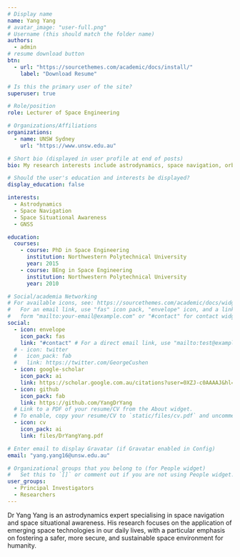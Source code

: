 ```yaml
---
# Display name
name: Yang Yang
# avatar_image: "user-full.png"
# Username (this should match the folder name)
authors:
  - admin
# resume download button
btn:
  - url: "https://sourcethemes.com/academic/docs/install/"
    label: "Download Resume"

# Is this the primary user of the site?
superuser: true

# Role/position
role: Lecturer of Space Engineering

# Organizations/Affiliations
organizations:
  - name: UNSW Sydney
    url: "https://www.unsw.edu.au"

# Short bio (displayed in user profile at end of posts)
bio: My research interests include astrodynamics, space navigation, orbit determination, space situational awareness, and GNSS techniques.

# Should the user's education and interests be displayed?
display_education: false

interests:
  - Astrodynamics
  - Space Navigation
  - Space Situational Awareness
  - GNSS

education:
  courses:
    - course: PhD in Space Engineering
      institution: Northwestern Polytechnical University
      year: 2015
    - course: BEng in Space Engineering
      institution: Northwestern Polytechnical University
      year: 2010

# Social/academia Networking
# For available icons, see: https://sourcethemes.com/academic/docs/widgets/#icons
#   For an email link, use "fas" icon pack, "envelope" icon, and a link in the
#   form "mailto:your-email@example.com" or "#contact" for contact widget.
social:
  - icon: envelope
    icon_pack: fas
    link: "#contact" # For a direct email link, use "mailto:test@example.org".
  # - icon: twitter
  #   icon_pack: fab
  #   link: https://twitter.com/GeorgeCushen
  - icon: google-scholar
    icon_pack: ai
    link: https://scholar.google.com.au/citations?user=0XZJ-c0AAAAJ&hl=en
  - icon: github
    icon_pack: fab
    link: https://github.com/YangDrYang
  # Link to a PDF of your resume/CV from the About widget.
  # To enable, copy your resume/CV to `static/files/cv.pdf` and uncomment the lines below.
  - icon: cv
    icon_pack: ai
    link: files/DrYangYang.pdf

# Enter email to display Gravatar (if Gravatar enabled in Config)
email: "yang.yang16@unsw.edu.au"

# Organizational groups that you belong to (for People widget)
#   Set this to `[]` or comment out if you are not using People widget.
user_groups:
  - Principal Investigators
  - Researchers
---
```


Dr Yang Yang is an astrodynamics expert specialising in space navigation and space situational awareness. His research focuses on the application of emerging space technologies in our daily lives, with a particular emphasis on fostering a safer, more secure, and sustainable space environment for humanity.

<!-- ![reviews](../../img/certifacates.jpg) -->

<!-- It is a long established fact that a reader will be distracted by the readable content of a page when looking at its layout. The point of using Lorem Ipsum. The point of using Lorem Ipsum. distracted by the readable content of a page. -->
